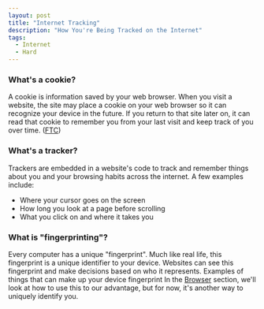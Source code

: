 ```yaml
---
layout: post
title: "Internet Tracking"
description: "How You're Being Tracked on the Internet"
tags:
  - Internet
  - Hard
---
```


### What's a cookie?

A cookie is information saved by your web browser. When you visit a website, the site may place a cookie on your web browser so it can recognize your device in the future. If you return to that site later on, it can read that cookie to remember you from your last visit and keep track of you over time. ([FTC](https://www.ftc.gov/site-information/privacy-policy/internet-cookies))

### What's a tracker?

Trackers are embedded in a website's code to track and remember things about you and your browsing habits across the internet. A few examples include:
* Where your cursor goes on the screen
* How long you look at a page before scrolling
* What you click on and where it takes you

### What is "fingerprinting"?
Every computer has a unique "fingerprint". Much like real life, this fingerprint is a unique identifier to your device. Websites can see this fingerprint and make decisions based on who it represents. Examples of things that can make up your device fingerprint In the [Browser]({{site.url}}/guide/browser) section, we'll look at how to use this to our advantage, but for now, it's another way to uniquely identify you.
